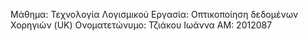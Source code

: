 
Μάθημα: Τεχνολογία Λογισμικού
Εργασία: Οπτικοποίηση δεδομένων Χορηγιών (UK)
Ονοματετώνυμο: Τζιάκου Ιωάννα
ΑΜ: 2012087

